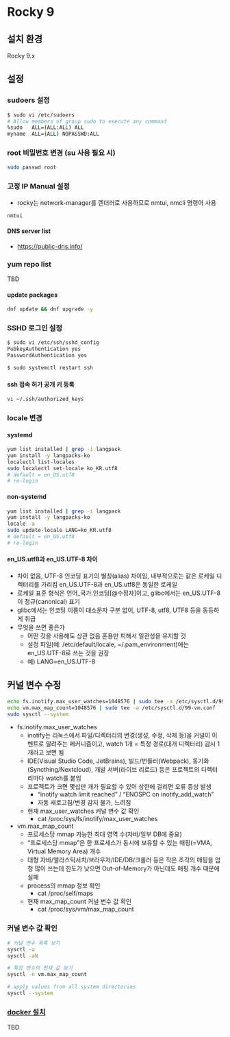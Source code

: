 # Rocky 9

## 설치 환경

Rocky 9.x

## 설정

### sudoers 설정

```bash
$ sudo vi /etc/sudoers
# Allow members of group sudo to execute any command
%sudo   ALL=(ALL:ALL) ALL
myname  ALL=(ALL) NOPASSWD:ALL
```

### root 비밀번호 변경 (su 사용 필요 시)

```bash
sudo passwd root
```

### 고정 IP Manual 설정

- rocky는 network-manager를 렌더러로 사용하므로 nmtui, nmcli 명령어 사용

```bash
nmtui
```

#### DNS server list

- https://public-dns.info/

### yum repo list

TBD

#### update packages

```bash
dnf update && dnf upgrade -y
```

### SSHD 로그인 설정

```bash
$ sudo vi /etc/ssh/sshd_config
PubkeyAuthentication yes
PasswordAuthentication yes

$ sudo systemctl restart ssh
```

#### ssh 접속 허가 공개 키 등록

```bash
vi ~/.ssh/authorized_keys
```

### locale 변경

#### systemd

```bash
yum list installed | grep -i langpack
yum install -y langpacks-ko
localectl list-locales
sudo localectl set-locale ko_KR.utf8
# default = en_US.utf8
# re-login
```

#### non-systemd

```bash
yum list installed | grep -i langpack
yum install -y langpacks-ko
locale -a
sudo update-locale LANG=ko_KR.utf8
# default = en_US.utf8
# re-login
```

#### en_US.utf8과 en_US.UTF-8 차이

- 차이 없음, UTF-8 인코딩 표기의 별칭(alias) 차이임, 내부적으로는 같은 로케일 디렉터리를 가리킴
en_US.UTF-8과 en_US.utf8은 동일한 로케일
- 로케일 표준 형식은 언어_국가.인코딩[@수정자]이고, glibc에서는 en_US.UTF-8이 정규(canonical) 표기
- glibc에서는 인코딩 이름이 대소문자 구분 없이, UTF-8, utf8, UTF8 등을 동등하게 취급
- 무엇을 쓰면 좋은가
  - 어떤 것을 사용해도 상관 없음 혼용만 피해서 일관성을 유지할 것
  - 설정 파일(예: /etc/default/locale, ~/.pam_environment)에는 en_US.UTF-8로 쓰는 것을 권장
  - 예) LANG=en_US.UTF-8

## 커널 변수 수정

```bash
echo fs.inotify.max_user_watches=1048576 | sudo tee -a /etc/sysctl.d/99-fs.conf
echo vm.max_map_count=1048576 | sudo tee -a /etc/sysctl.d/99-vm.conf
sudo sysctl --system
```

- fs.inotify.max_user_watches
  - inotify는 리눅스에서 파일/디렉터리의 변경(생성, 수정, 삭제 등)을 커널이 이벤트로 알려주는 메커니즘이고, watch 1개 = 특정 경로(대개 디렉터리) 감시 1개라고 보면 됨
  - IDE(Visual Studio Code, JetBrains), 빌드/번들러(Webpack), 동기화(Syncthing/Nextcloud), 개발 서버(라이브 리로드) 등은 프로젝트의 디렉터리마다 watch를 붙임
  - 프로젝트가 크면 몇십만 개가 필요할 수 있어 상한에 걸리면 오류 증상 발생
    - “inotify watch limit reached” / “ENOSPC on inotify_add_watch”
    - 자동 새로고침/변경 감지 불가, 느려짐
  - 현재 max_user_watches 커널 변수 값 확인
    - cat /proc/sys/fs/inotify/max_user_watches
- vm.max_map_count
  - 프로세스당 mmap 가능한 최대 영역 수(자바/일부 DB에 중요)
  - “프로세스당 mmap”은 한 프로세스가 동시에 보유할 수 있는 매핑(=VMA, Virtual Memory Area) 개수
  - 대형 자바/엘라스틱서치/브라우저/IDE/DB/크롤러 등은 작은 조각의 매핑을 엄청 많이 쓰는데 한도가 낮으면 Out-of-Memory가 아닌데도 매핑 개수 때문에 실패
  - process의 mmap 정보 확인
    - cat /proc/self/maps
  - 현재 max_map_count 커널 변수 값 확인
    - cat /proc/sys/vm/max_map_count

### 커널 변수 값 확인

```bash
# 커널 변수 목록 보기
sysctl -a
sysctl -aN

# 특정 변수의 현재 값 보기
sysctl -n vm.max_map_count

# apply values from all system directories
sysctl --system
```

### [docker 설치](https://docs.docker.com/engine/install/rhel/)

TBD